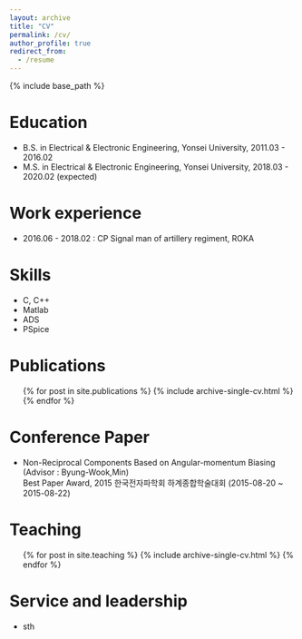```yaml
---
layout: archive
title: "CV"
permalink: /cv/
author_profile: true
redirect_from:
  - /resume
---
```


{% include base_path %}

Education
======
* B.S. in Electrical & Electronic Engineering, Yonsei University, 2011.03 - 2016.02
* M.S. in Electrical & Electronic Engineering, Yonsei University, 2018.03 - 2020.02 (expected)

Work experience
======
* 2016.06 - 2018.02 : CP Signal man of artillery regiment, ROKA
  
Skills
======
* C, C++
* Matlab
* ADS
* PSpice

Publications
======
  <ul>{% for post in site.publications %}
    {% include archive-single-cv.html %}
  {% endfor %}</ul>

Conference Paper
======
* Non-Reciprocal Components Based on Angular-momentum Biasing (Advisor : Byung-Wook,Min) <br>
Best Paper Award, 2015 한국전자파학회 하계종합학술대회 (2015-08-20 ~ 2015-08-22)

Teaching
======
  <ul>{% for post in site.teaching %}
    {% include archive-single-cv.html %}
  {% endfor %}</ul>
  
Service and leadership
======
* sth

